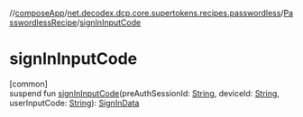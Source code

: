//[composeApp](../../../index.md)/[net.decodex.dcp.core.supertokens.recipes.passwordless](../index.md)/[PasswordlessRecipe](index.md)/[signInInputCode](sign-in-input-code.md)

# signInInputCode

[common]\
suspend fun [signInInputCode](sign-in-input-code.md)(preAuthSessionId: [String](https://kotlinlang.org/api/latest/jvm/stdlib/kotlin/-string/index.html), deviceId: [String](https://kotlinlang.org/api/latest/jvm/stdlib/kotlin/-string/index.html), userInputCode: [String](https://kotlinlang.org/api/latest/jvm/stdlib/kotlin/-string/index.html)): [SignInData](../../net.decodex.dcp.core.supertokens.models/-sign-in-data/index.md)
